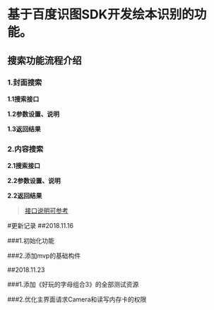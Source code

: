 
基于百度识图SDK开发绘本识别的功能。
================

## 搜索功能流程介绍

### **1.封面搜索**

   **1.1搜索接口**

   **1.2参数设置、说明**

   **1.3返回结果**

### **2.内容搜索**

   **2.1搜索接口**

   **2.2参数设置、说明**

   **2.2返回结果**
   
>[接口说明可参考](https://cloud.baidu.com/doc/IMAGESEARCH/ImageSearch-Java-SDK.html#.79.8E.7C.59.B8.AB.1C.41.6A.17.1F.63.97.AF.BB.9B)    
   
#更新记录
##2018.11.16

###1.初始化功能

###2.添加mvp的基础构件

##2018.11.23

###1.添加《好玩的字母组合3》的全部测试资源

###2.优化主界面请求Camera和读写内存卡的权限

